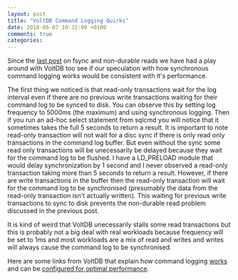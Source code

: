 ```yaml
---
layout: post
title: "VoltDB Command Logging Quirks"
date: 2018-06-07 10:32:09 +0100
comments: true
categories: 
---
```


Since the [last post](/blog/2018/06/01/fsync-db-lock-contention/) on fsync and 
non-durable reads we have had a play around with VoltDB too see if our 
speculation with how synchronous command logging works would be consistent 
with it's performance.

The first thing we noticed is that read-only transactions wait for the log
interval even if there are no previous write transactions waiting for their
command log to be synced to disk. You can observe this by setting log frequency
to 5000ms (the maximum) and using synchronous logging. Then if you run an
ad-hoc select statement from sqlcmd you will notice that it sometimes takes
the full 5 seconds to return a result. It is important to note read-only 
transaction will not wait for a disc sync if there is only read only transactions 
in the command log buffer. But even without the sync some read only transactions
will be unecessarily be delayed because they wait for the command log to be
flushed. I have a LD_PRELOAD module that would delay 
synchronization by 1 second and I never observed a read-only transaction taking 
more than 5 seconds to return a result. However, if there are write transactions 
in the buffer then the read-only transaction will wait for the command log to be
synchronised (presumably the data from the read-only transaction isn't actually
written). This waiting for previous write transactions to sync to disk prevents 
the non-durable read problem discussed in the previous post.

It is kind of weird that VoltDB unecessarily stalls some read transactions but
this is probably not a big deal with real workloads because frequency will be 
set to 1ms and most workloads are a mix of read and writes and writes will
always cause the command log to be synchronised.

Here are some links from VoltDB that explain how command logging 
[works](https://docs.voltdb.com/UsingVoltDB/ChapCmdLog.php) and can be
[configured for optimal performance](https://docs.voltdb.com/UsingVoltDB/CmdLogConfig.php).